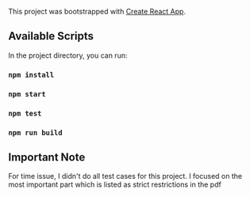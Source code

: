 This project was bootstrapped with [Create React App](https://github.com/facebook/create-react-app).

## Available Scripts

In the project directory, you can run:
### `npm install`

### `npm start`


### `npm test`


### `npm run build`

## Important Note

For time issue, I didn't do all test cases for this project.
I focused on the most important part which is listed as strict restrictions in the pdf
